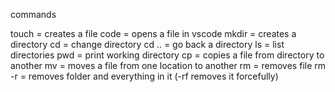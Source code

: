 commands

touch = creates a file
code <nameOfFile> = opens a file in vscode
mkdir <nameOfDirectory> = creates a directory
cd <nameOfDirectory> = change directory
cd .. = go back a directory
ls = list directories
pwd = print working directory
cp <source> <destination>= copies a file from directory to another 
mv <fileName> <destination> = moves a file from one location to another
rm <nameOfFile> = removes file
rm -r <nameofDirectory> = removes folder and everything in it (-rf removes it forcefully)
